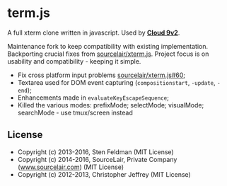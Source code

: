 # term.js

A full xterm clone written in javascript. Used by [**Cloud 9v2**](https://github.com/exsilium/cloud9).

Maintenance fork to keep compatibility with existing implementation. Backporting crucial fixes from [sourcelair/xterm.js](https://github.com/sourcelair/xterm.js). Project focus is on usability and compatibility - keeping it simple.

* Fix cross platform input problems [sourcelair/xterm.js#60](https://github.com/sourcelair/xterm.js/pull/60);
* Textarea used for DOM event capturing (`compositionstart`, `-update`, `-end`);
* Enhancements made in `evaluateKeyEscapeSequence`;
* Killed the various modes: prefixMode; selectMode; visualMode; searchMode - use tmux/screen instead

## License

* Copyright (c) 2013-2016, Sten Feldman (MIT License)
* Copyright (c) 2014-2016, SourceLair, Private Company (www.sourcelair.com) (MIT License)
* Copyright (c) 2012-2013, Christopher Jeffrey (MIT License)
